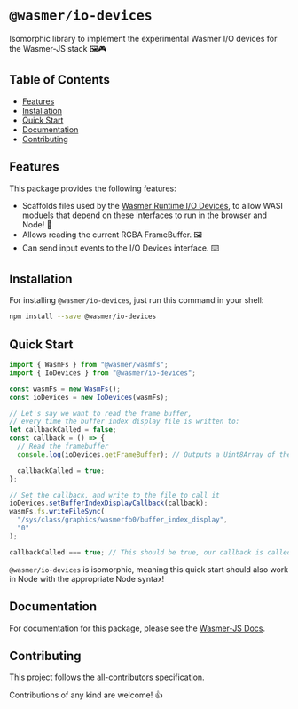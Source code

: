 # `@wasmer/io-devices`

Isomorphic library to implement the experimental Wasmer I/O devices for the Wasmer-JS stack 🖼️🎮

## Table of Contents

- [Features](#features)
- [Installation](#installation)
- [Quick Start](#quick-start)
- [Documentation](#documentation)
- [Contributing](#contributing)

## Features

This package provides the following features:

- Scaffolds files used by the [Wasmer Runtime I/O Devices](https://docs.wasmer.io/runtime/runtime), to allow WASI moduels that depend on these interfaces to run in the browser and Node! 📁
- Allows reading the current RGBA FrameBuffer. 🖼️
- Can send input events to the I/O Devices interface. ⌨️

## Installation

For installing `@wasmer/io-devices`, just run this command in your shell:

```bash
npm install --save @wasmer/io-devices
```

## Quick Start

```js
import { WasmFs } from "@wasmer/wasmfs";
import { IoDevices } from "@wasmer/io-devices";

const wasmFs = new WasmFs();
const ioDevices = new IoDevices(wasmFs);

// Let's say we want to read the frame buffer,
// every time the buffer index display file is written to:
let callbackCalled = false;
const callback = () => {
  // Read the framebuffer
  console.log(ioDevices.getFrameBuffer); // Outputs a Uint8Array of the frame buffer

  callbackCalled = true;
};

// Set the callback, and write to the file to call it
ioDevices.setBufferIndexDisplayCallback(callback);
wasmFs.fs.writeFileSync(
  "/sys/class/graphics/wasmerfb0/buffer_index_display",
  "0"
);

callbackCalled === true; // This should be true, our callback is called!
```

`@wasmer/io-devices` is isomorphic, meaning this quick start should also work in Node with the appropriate Node syntax!

## Documentation

For documentation for this package, please see the [Wasmer-JS Docs](https://docs.wasmer.io/wasmer-js/wasmer-js).

## Contributing

This project follows the [all-contributors](https://github.com/kentcdodds/all-contributors) specification.

Contributions of any kind are welcome! 👍
